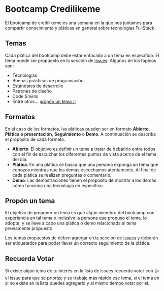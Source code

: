 # Bootcamp Credilikeme

El bootcamp de credilikeme es una semana en la que nos juntamos para compartir conocimiento y pláticas 
en general sobre tecnologías FullStack.

## Temas

Cada plática del bootcamp debe estar enfocado a un tema en específico. El tema puede ser propuesto en la sección de [issues](https://github.com/JavierParral/Bootcamp/issues). Algunos de los tópicos son:

 - Tecnologías
 - Buenas prácticas de programación
 - Estándares de desarrollo
 - Patrones de diseño
 - Code Smells
 - Entre otros... [propón un tema :)](https://github.com/JavierParral/Bootcamp/issues)

## Formatos

En el caso de los formatos, las pláticas pueden ser en formato **Abierto**, **Plática o presentación**, **Seguimiento** o **Demo**. A continuación se describe el propósito de cada formato.

 - **Abierto**: El objetivo es definir un tema a tratar de debatirlo entre todos con el fin de escuchar los diferentes puntos de vista acerca de el tema del día.
 - **Plática**: En una plática se busca que una persona exponga un tema que conozca mientras que los demás escuchamos atentamente. Al final de cada plática se realizan preguntas o comentario.
 - **Demo**: Las demostraciones tienen el propósito de mostrar a los demás cómo funciona una tecnología en específico.
 
## Propón un tema

El objetivo de proponer un tema es que algún miembro del bootcamp con experiencia en tal tema o inclusive la persona que propuso el tema, lo adopte, y se lleve a cabo una plática o demo relacionada al tema previamente propuesto.

Los temas propuestos de deben agregar en la sección de [issues](https://github.com/JavierParral/Bootcamp/issues) y deberán ser etiquetados para poder llevar un correcto seguimiento de la plática.

## Recuerda Votar

Si existe algún tema de tu interés en la lista de issues recuerda votar con :+1: el issue para que se priorize y se trabaje más rápido ese tema, si el tema en si no existe en la lista puedes agregarlo y al mismo tiempo votar por el.
